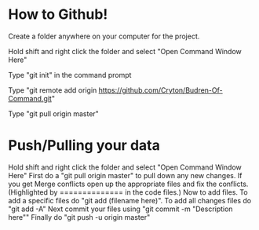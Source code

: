 How to Github!
==============

Create a folder anywhere on your computer for the project.

Hold shift and right click the folder and select "Open Command Window Here"

Type "git init" in the command prompt

Type "git remote add origin https://github.com/Cryton/Budren-Of-Command.git"

Type "git pull origin master"


Push/Pulling your data
======================

Hold shift and right click the folder and select "Open Command Window Here"
First do a "git pull origin master" to pull down any new changes. If you get Merge conflicts open up the appropriate files and fix the conflicts. (Highlighted by ============== in the code files.)
Now to add files. To add a specific files do "git add (filename here)". To add all changes files do "git add -A"
Next commit your files using "git commit -m "Description here""
Finally do "git push -u origin master"

